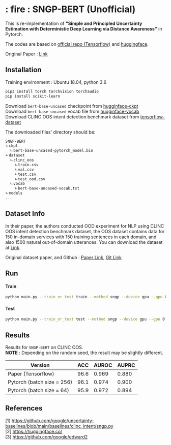 # : fire : SNGP-BERT (Unofficial)
This is re-implementation of **"Simple and Principled Uncertainty Estimation with Deterministic Deep Learning via Distance Awareness"** in Pytorch.

The codes are based on [official repo (Tensorflow)](https://github.com/google/uncertainty-baselines/blob/main/baselines/clinc_intent/sngp.py) and [huggingface](https://huggingface.co/).

Original Paper : [Link](https://arxiv.org/pdf/2006.10108.pdf)

## Installation

Training environment : Ubuntu 18.04, python 3.6
```bash
pip3 install torch torchvision torchaudio
pip install scikit-learn
```

Download `bert-base-uncased` checkpoint from [hugginface-ckpt](https://huggingface.co/bert-base-uncased/tree/main)  
Download `bert-base-uncased` vocab file from [hugginface-vocab](https://huggingface.co/bert-base-uncased/resolve/main/vocab.txt)  
Download CLINC OOS intent detection benchmark dataset from [tensorflow-dataset](https://github.com/jereliu/datasets/raw/master/clinc_oos.zip)

The downloaded files' directory should be:

```bash
SNGP-BERT
ㄴckpt
  ㄴbert-base-uncased-pytorch_model.bin
ㄴdataset
  ㄴclinc_oos
    ㄴtrain.csv
    ㄴval.csv
    ㄴtest.csv
    ㄴtest_ood.csv
  ㄴvocab
    ㄴbert-base-uncased-vocab.txt
ㄴmodels
...
```


## Dataset Info

In their paper, the authors conducted OOD experiment for NLP using CLINC OOS intent detection benchmark dataset, the OOS dataset contains data for 150 in-domain services with 150 training
sentences in each domain, and also 1500 natural out-of-domain utterances.
You can download the dataset at [Link](https://github.com/jereliu/datasets/raw/master/clinc_oos.zip).

Original dataset paper, and Github : [Paper Link](https://aclanthology.org/D19-1131/), [Git Link](https://github.com/clinc/oos-eval)

## Run

#### Train
```bash
python main.py --train_or_test train --method sngp --device gpu --gpu 0
```

#### Test

```bash
python main.py --train_or_test test --method sngp --device gpu --gpu 0
```

## Results

Results for `SNGP-BERT` on CLINC OOS.  
**NOTE** : Depending on the random seed, the result may be slightly different.

| Version | ACC | AUROC | AUPRC |
| --- | --- | --- | --- |
| Paper (Tensorflow) | 96.6 | 0.969 | 0.880 |
| Pytorch (batch size = 256) | 96.1 | 0.974 | 0.900 |
| Pytorch (batch size = 64) | 95.9 | 0.972 | 0.894 |


## References

[1] https://github.com/google/uncertainty-baselines/blob/main/baselines/clinc_intent/sngp.py  
[2] https://huggingface.co/  
[3] https://github.com/google/edward2